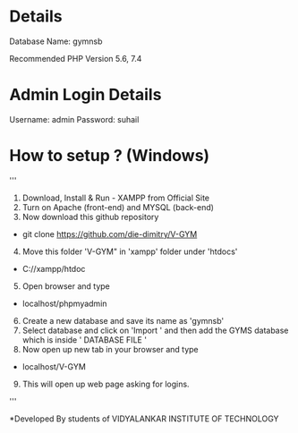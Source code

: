 # Details

Database Name: gymnsb

Recommended PHP Version 5.6, 7.4

# Admin Login Details

Username: admin
Password: suhail

# How to setup ? (Windows)
'''

1. Download, Install & Run - XAMPP from Official Site
2. Turn on Apache (front-end) and MYSQL (back-end)
3. Now download this github repository 
  - git clone https://github.com/die-dimitry/V-GYM
4. Move this folder 'V-GYM" in 'xampp' folder under 'htdocs'
  - C://xampp/htdoc
5. Open browser and type 
  - localhost/phpmyadmin
6. Create a new database and save its name as 'gymnsb'
7. Select database and click on 'Import ' and then add the GYMS database which is inside ' DATABASE FILE '
8. Now open up new tab in your browser and type
  - localhost/V-GYM
9. This will open up web page asking for logins.


'''

*Developed By students of VIDYALANKAR INSTITUTE OF TECHNOLOGY

